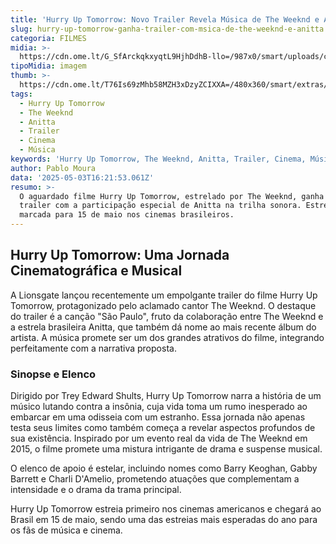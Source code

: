 ```yaml
---
title: 'Hurry Up Tomorrow: Novo Trailer Revela Música de The Weeknd e Anitta'
slug: hurry-up-tomorrow-ganha-trailer-com-msica-de-the-weeknd-e-anitta
categoria: FILMES
midia: >-
  https://cdn.ome.lt/G_SfArckqkxyqtL9HjhDdhB-llo=/987x0/smart/uploads/conteudo/fotos/hurryuptomorrow.jpg
tipoMidia: imagem
thumb: >-
  https://cdn.ome.lt/T76Is69zMhb58MZH3xDzyZCIXXA=/480x360/smart/extras/conteudos/hurryuptomorrow.jpg
tags:
  - Hurry Up Tomorrow
  - The Weeknd
  - Anitta
  - Trailer
  - Cinema
  - Música
keywords: 'Hurry Up Tomorrow, The Weeknd, Anitta, Trailer, Cinema, Música'
author: Pablo Moura
data: '2025-05-03T16:21:53.061Z'
resumo: >-
  O aguardado filme Hurry Up Tomorrow, estrelado por The Weeknd, ganha um novo
  trailer com a participação especial de Anitta na trilha sonora. Estreia
  marcada para 15 de maio nos cinemas brasileiros.
---
```


## Hurry Up Tomorrow: Uma Jornada Cinematográfica e Musical

<blockquote class="twitter-tweet"><a href="https://twitter.com/user/status/1918349864351744137"></a></blockquote>

A Lionsgate lançou recentemente um empolgante trailer do filme Hurry Up Tomorrow, protagonizado pelo aclamado cantor The Weeknd. O destaque do trailer é a canção "São Paulo", fruto da colaboração entre The Weeknd e a estrela brasileira Anitta, que também dá nome ao mais recente álbum do artista. A música promete ser um dos grandes atrativos do filme, integrando perfeitamente com a narrativa proposta.

### Sinopse e Elenco

Dirigido por Trey Edward Shults, Hurry Up Tomorrow narra a história de um músico lutando contra a insônia, cuja vida toma um rumo inesperado ao embarcar em uma odisseia com um estranho. Essa jornada não apenas testa seus limites como também começa a revelar aspectos profundos de sua existência. Inspirado por um evento real da vida de The Weeknd em 2015, o filme promete uma mistura intrigante de drama e suspense musical.

O elenco de apoio é estelar, incluindo nomes como Barry Keoghan, Gabby Barrett e Charli D'Amelio, prometendo atuações que complementam a intensidade e o drama da trama principal.

Hurry Up Tomorrow estreia primeiro nos cinemas americanos e chegará ao Brasil em 15 de maio, sendo uma das estreias mais esperadas do ano para os fãs de música e cinema.
